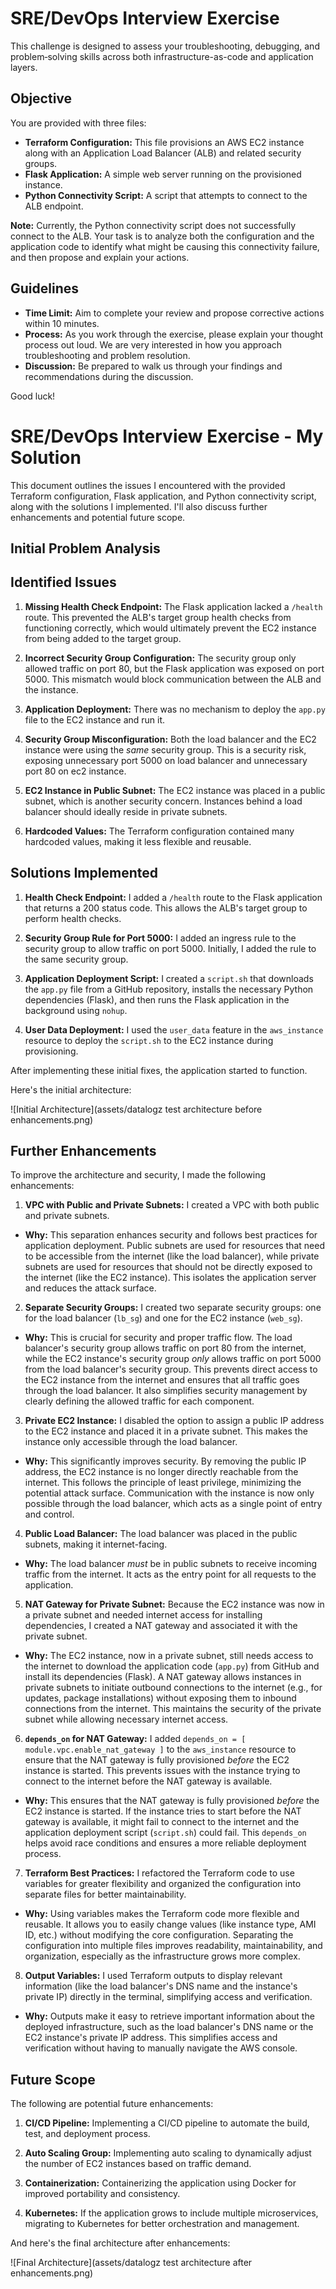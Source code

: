 # SRE/DevOps Interview Exercise

This challenge is designed to assess your troubleshooting, debugging, and problem‐solving skills across both infrastructure-as-code and application layers.

## Objective

You are provided with three files:
- **Terraform Configuration:** This file provisions an AWS EC2 instance along with an Application Load Balancer (ALB) and related security groups.
- **Flask Application:** A simple web server running on the provisioned instance.
- **Python Connectivity Script:** A script that attempts to connect to the ALB endpoint.

**Note:** Currently, the Python connectivity script does not successfully connect to the ALB. Your task is to analyze both the configuration and the application code to identify what might be causing this connectivity failure, and then propose and explain your actions.

## Guidelines

- **Time Limit:** Aim to complete your review and propose corrective actions within 10 minutes.
- **Process:** As you work through the exercise, please explain your thought process out loud. We are very interested in how you approach troubleshooting and problem resolution.
- **Discussion:** Be prepared to walk us through your findings and recommendations during the discussion.

Good luck!





# SRE/DevOps Interview Exercise - My Solution

This document outlines the issues I encountered with the provided Terraform configuration, Flask application, and Python connectivity script, along with the solutions I implemented.  I'll also discuss further enhancements and potential future scope.

## Initial Problem Analysis


## Identified Issues

1.  **Missing Health Check Endpoint:** The Flask application lacked a `/health` route.  This prevented the ALB's target group health checks from functioning correctly, which would ultimately prevent the EC2 instance from being added to the target group.

2.  **Incorrect Security Group Configuration:** The security group only allowed traffic on port 80, but the Flask application was exposed on port 5000. This mismatch would block communication between the ALB and the instance.

3.  **Application Deployment:** There was no mechanism to deploy the `app.py` file to the EC2 instance and run it.

4.  **Security Group Misconfiguration:** Both the load balancer and the EC2 instance were using the *same* security group. This is a security risk, exposing unnecessary port 5000 on load balancer and unnecessary port 80 on ec2 instance.

5.  **EC2 Instance in Public Subnet:** The EC2 instance was placed in a public subnet, which is another security concern. Instances behind a load balancer should ideally reside in private subnets.

6.  **Hardcoded Values:** The Terraform configuration contained many hardcoded values, making it less flexible and reusable.

## Solutions Implemented

1.  **Health Check Endpoint:** I added a `/health` route to the Flask application that returns a 200 status code. This allows the ALB's target group to perform health checks.

2.  **Security Group Rule for Port 5000:** I added an ingress rule to the security group to allow traffic on port 5000.  Initially, I added the rule to the same security group.

3.  **Application Deployment Script:** I created a `script.sh` that downloads the `app.py` file from a GitHub repository, installs the necessary Python dependencies (Flask), and then runs the Flask application in the background using `nohup`.

4.  **User Data Deployment:** I used the `user_data` feature in the `aws_instance` resource to deploy the `script.sh` to the EC2 instance during provisioning.

After implementing these initial fixes, the application started to function.

Here's the initial architecture:

![Initial Architecture](assets/datalogz test architecture before enhancements.png)


## Further Enhancements

To improve the architecture and security, I made the following enhancements:

1. **VPC with Public and Private Subnets:** I created a VPC with both public and private subnets. 
- **Why:** This separation enhances security and follows best practices for application deployment. Public subnets are used for resources that need to be accessible from the internet (like the load balancer), while private subnets are used for resources that should not be directly exposed to the internet (like the EC2 instance). This isolates the application server and reduces the attack surface.

2.  **Separate Security Groups:** I created two separate security groups: one for the load balancer (`lb_sg`) and one for the EC2 instance (`web_sg`). 
- **Why:** This is crucial for security and proper traffic flow. The load balancer's security group allows traffic on port 80 from the internet, while the EC2 instance's security group _only_ allows traffic on port 5000 from the load balancer's security group. This prevents direct access to the EC2 instance from the internet and ensures that all traffic goes through the load balancer. It also simplifies security management by clearly defining the allowed traffic for each component.

3.  **Private EC2 Instance:** I disabled the option to assign a public IP address to the EC2 instance and placed it in a private subnet. This makes the instance only accessible through the load balancer.
- **Why:** This significantly improves security. By removing the public IP address, the EC2 instance is no longer directly reachable from the internet. This follows the principle of least privilege, minimizing the potential attack surface. Communication with the instance is now only possible through the load balancer, which acts as a single point of entry and control.

4.  **Public Load Balancer:** The load balancer was placed in the public subnets, making it internet-facing.
- **Why:** The load balancer _must_ be in public subnets to receive incoming traffic from the internet. It acts as the entry point for all requests to the application.

5.  **NAT Gateway for Private Subnet:** Because the EC2 instance was now in a private subnet and needed internet access for installing dependencies, I created a NAT gateway and associated it with the private subnet.
- **Why:** The EC2 instance, now in a private subnet, still needs access to the internet to download the application code (`app.py`) from GitHub and install its dependencies (Flask). A NAT gateway allows instances in private subnets to initiate outbound connections to the internet (e.g., for updates, package installations) without exposing them to inbound connections from the internet. This maintains the security of the private subnet while allowing necessary internet access.

6.  **`depends_on` for NAT Gateway:** I added `depends_on = [ module.vpc.enable_nat_gateway ]` to the `aws_instance` resource to ensure that the NAT gateway is fully provisioned *before* the EC2 instance is started. This prevents issues with the instance trying to connect to the internet before the NAT gateway is available.
- **Why:** This ensures that the NAT gateway is fully provisioned _before_ the EC2 instance is started. If the instance tries to start before the NAT gateway is available, it might fail to connect to the internet and the application deployment script (`script.sh`) could fail. This `depends_on` helps avoid race conditions and ensures a more reliable deployment process.

7.  **Terraform Best Practices:** I refactored the Terraform code to use variables for greater flexibility and organized the configuration into separate files for better maintainability.
- **Why:** Using variables makes the Terraform code more flexible and reusable. It allows you to easily change values (like instance type, AMI ID, etc.) without modifying the core configuration. Separating the configuration into multiple files improves readability, maintainability, and organization, especially as the infrastructure grows more complex.

8.  **Output Variables:** I used Terraform outputs to display relevant information (like the load balancer's DNS name and the instance's private IP) directly in the terminal, simplifying access and verification.
- **Why:** Outputs make it easy to retrieve important information about the deployed infrastructure, such as the load balancer's DNS name or the EC2 instance's private IP address. This simplifies access and verification without having to manually navigate the AWS console.

## Future Scope

The following are potential future enhancements:

1.  **CI/CD Pipeline:** Implementing a CI/CD pipeline to automate the build, test, and deployment process.

2.  **Auto Scaling Group:** Implementing auto scaling to dynamically adjust the number of EC2 instances based on traffic demand.

3.  **Containerization:** Containerizing the application using Docker for improved portability and consistency.

4.  **Kubernetes:** If the application grows to include multiple microservices, migrating to Kubernetes for better orchestration and management.


And here's the final architecture after enhancements:

![Final Architecture](assets/datalogz test architecture after enhancements.png)
